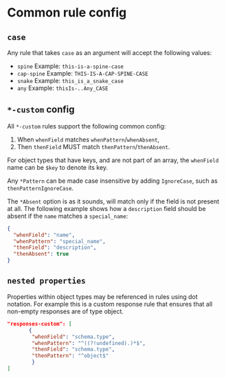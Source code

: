 # Common rule config

## `case`

Any rule that takes `case` as an argument will accept the following values:

  * `spine` Example: `this-is-a-spine-case`
  * `cap-spine` Example: `THIS-IS-A-CAP-SPINE-CASE`
  * `snake`  Example: `this_is_a_snake_case`
  * `any`  Example: `thisIs-..Any_CASE`


## `*-custom` config

All `*-custom` rules support the following common config:

1. When `whenField` matches `whenPattern`/`whenAbsent`,
2. Then `thenField` MUST match `thenPattern`/`thenAbsent`.

For object types that have keys, and are not part of an array, the `whenField` name can be `$key` to denote its key.

Any `*Pattern` can be made case insensitive by adding `IgnoreCase`, such as `thenPatternIgnoreCase`.

The `*Absent` option is as it sounds, will match only if the field is not present at all. The following example shows how a `description` field should be absent if the `name` matches a `special_name`:

```json
{
  "whenField": "name",
  "whenPattern": "special_name",
  "thenField": "description",
  "thenAbsent": true
}
```

## `nested properties`

Properties within object types may be referenced in rules using dot notation.  For example this is a custom response rule that ensures that all non-empty responses are of type object.

```json
"responses-custom": [
       {
        "whenField": "schema.type",
        "whenPattern": "^((?!undefined).)*$",
        "thenField": "schema.type",
        "thenPattern": "^object$"
        }
]
```